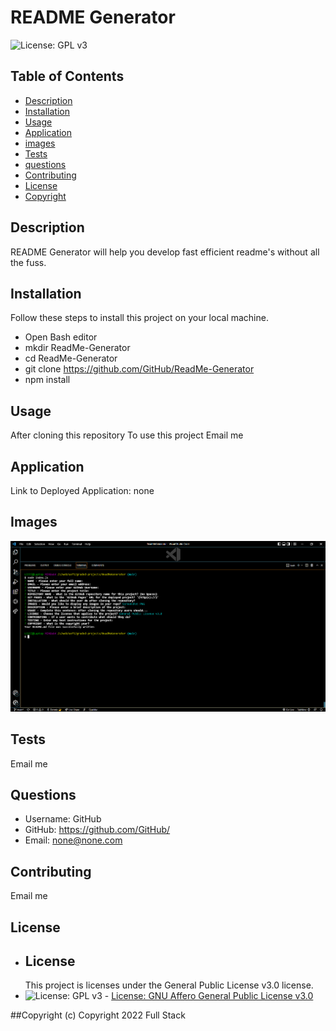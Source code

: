 
# README Generator
![License: GPL v3](https://img.shields.io/badge/License-GPLv3-blue.svg)

## Table of Contents
- [Description](#description)
- [Installation](#installation)
- [Usage](#usage)
- [Application](#application)
- [images](#images)
- [Tests](#tests)
- [questions](#questions)
- [Contributing](#contributing)
- [License](#license)
- [Copyright](#copyright)

## Description
README Generator will help you develop fast efficient readme's without all the fuss.

## Installation

Follow these steps to install this project on your local machine.
- Open Bash editor
- mkdir ReadMe-Generator
- cd ReadMe-Generator
- git clone https://github.com/GitHub/ReadMe-Generator
- npm install

## Usage
After cloning this repository To use this project
Email me

## Application
Link to Deployed Application: none

## Images
![README Generator](./assets/images/ReadMe-Generator.png)

## Tests
Email me

## Questions
- Username: GitHub
- GitHub: https://github.com/GitHub/
- Email: none@none.com

## Contributing
Email me

## License

- ## License
   This project is licenses under the General Public License v3.0 license.
- ![License: GPL v3](https://img.shields.io/badge/License-GPLv3-blue.svg) - [License: GNU Affero General Public License v3.0](https://www.gnu.org/licenses/gpl-3.0) 

##Copyright
(c) Copyright 2022 Full Stack
    